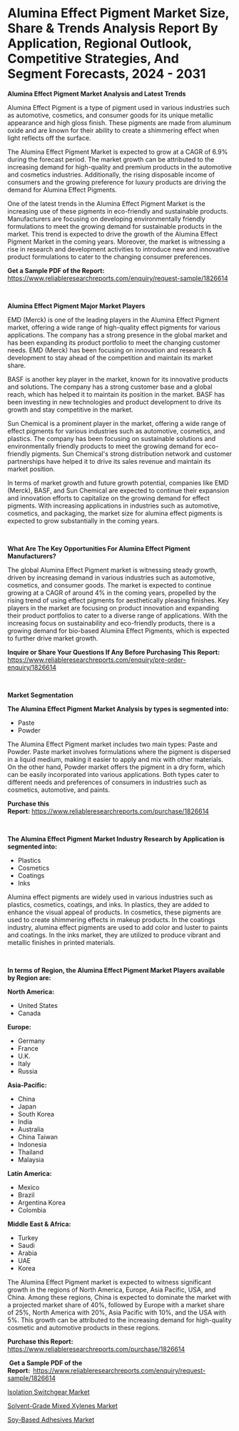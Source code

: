 <p><h1>Alumina Effect Pigment Market Size, Share & Trends Analysis Report By Application, Regional Outlook, Competitive Strategies, And Segment Forecasts, 2024 - 2031</h1></p><p><strong>Alumina Effect Pigment Market Analysis and Latest Trends</strong></p>
<p><p>Alumina Effect Pigment is a type of pigment used in various industries such as automotive, cosmetics, and consumer goods for its unique metallic appearance and high gloss finish. These pigments are made from aluminum oxide and are known for their ability to create a shimmering effect when light reflects off the surface.</p><p>The Alumina Effect Pigment Market is expected to grow at a CAGR of 6.9% during the forecast period. The market growth can be attributed to the increasing demand for high-quality and premium products in the automotive and cosmetics industries. Additionally, the rising disposable income of consumers and the growing preference for luxury products are driving the demand for Alumina Effect Pigments.</p><p>One of the latest trends in the Alumina Effect Pigment Market is the increasing use of these pigments in eco-friendly and sustainable products. Manufacturers are focusing on developing environmentally friendly formulations to meet the growing demand for sustainable products in the market. This trend is expected to drive the growth of the Alumina Effect Pigment Market in the coming years. Moreover, the market is witnessing a rise in research and development activities to introduce new and innovative product formulations to cater to the changing consumer preferences.</p></p>
<p><strong>Get a Sample PDF of the Report:&nbsp;</strong> <a href="https://www.reliableresearchreports.com/enquiry/request-sample/1826614">https://www.reliableresearchreports.com/enquiry/request-sample/1826614</a></p>
<p>&nbsp;</p>
<p><strong>Alumina Effect Pigment Major Market Players</strong></p>
<p><p>EMD (Merck) is one of the leading players in the Alumina Effect Pigment market, offering a wide range of high-quality effect pigments for various applications. The company has a strong presence in the global market and has been expanding its product portfolio to meet the changing customer needs. EMD (Merck) has been focusing on innovation and research & development to stay ahead of the competition and maintain its market share.</p><p>BASF is another key player in the market, known for its innovative products and solutions. The company has a strong customer base and a global reach, which has helped it to maintain its position in the market. BASF has been investing in new technologies and product development to drive its growth and stay competitive in the market.</p><p>Sun Chemical is a prominent player in the market, offering a wide range of effect pigments for various industries such as automotive, cosmetics, and plastics. The company has been focusing on sustainable solutions and environmentally friendly products to meet the growing demand for eco-friendly pigments. Sun Chemical's strong distribution network and customer partnerships have helped it to drive its sales revenue and maintain its market position.</p><p>In terms of market growth and future growth potential, companies like EMD (Merck), BASF, and Sun Chemical are expected to continue their expansion and innovation efforts to capitalize on the growing demand for effect pigments. With increasing applications in industries such as automotive, cosmetics, and packaging, the market size for alumina effect pigments is expected to grow substantially in the coming years.</p></p>
<p>&nbsp;</p>
<p><strong>What Are The Key Opportunities For Alumina Effect Pigment Manufacturers?</strong></p>
<p><p>The global Alumina Effect Pigment market is witnessing steady growth, driven by increasing demand in various industries such as automotive, cosmetics, and consumer goods. The market is expected to continue growing at a CAGR of around 4% in the coming years, propelled by the rising trend of using effect pigments for aesthetically pleasing finishes. Key players in the market are focusing on product innovation and expanding their product portfolios to cater to a diverse range of applications. With the increasing focus on sustainability and eco-friendly products, there is a growing demand for bio-based Alumina Effect Pigments, which is expected to further drive market growth.</p></p>
<p><strong>Inquire or Share Your Questions If Any Before Purchasing This Report:</strong> <a href="https://www.reliableresearchreports.com/enquiry/pre-order-enquiry/1826614">https://www.reliableresearchreports.com/enquiry/pre-order-enquiry/1826614</a></p>
<p>&nbsp;</p>
<p><strong>Market Segmentation</strong></p>
<p><strong>The Alumina Effect Pigment Market Analysis by types is segmented into:</strong></p>
<p><ul><li>Paste</li><li>Powder</li></ul></p>
<p><p>The Alumina Effect Pigment market includes two main types: Paste and Powder. Paste market involves formulations where the pigment is dispersed in a liquid medium, making it easier to apply and mix with other materials. On the other hand, Powder market offers the pigment in a dry form, which can be easily incorporated into various applications. Both types cater to different needs and preferences of consumers in industries such as cosmetics, automotive, and paints.</p></p>
<p><strong>Purchase this Report:&nbsp;</strong><a href="https://www.reliableresearchreports.com/purchase/1826614">https://www.reliableresearchreports.com/purchase/1826614</a></p>
<p>&nbsp;</p>
<p><strong>The Alumina Effect Pigment Market Industry Research by Application is segmented into:</strong></p>
<p><ul><li>Plastics</li><li>Cosmetics</li><li>Coatings</li><li>Inks</li></ul></p>
<p><p>Alumina effect pigments are widely used in various industries such as plastics, cosmetics, coatings, and inks. In plastics, they are added to enhance the visual appeal of products. In cosmetics, these pigments are used to create shimmering effects in makeup products. In the coatings industry, alumina effect pigments are used to add color and luster to paints and coatings. In the inks market, they are utilized to produce vibrant and metallic finishes in printed materials.</p></p>
<p>&nbsp;</p>
<p><strong>In terms of Region, the Alumina Effect Pigment Market Players available by Region are:</strong></p>
<p>
    <p> <strong> North America: </strong>
        <ul>
            <li>United States</li>
            <li>Canada</li>
        </ul>
        </p> 
    <p> <strong> Europe: </strong>
        <ul>
            <li>Germany</li>
            <li>France</li>
            <li>U.K.</li>
            <li>Italy</li>
            <li>Russia</li>
        </ul>
        </p> 
    <p> <strong> Asia-Pacific: </strong>
        <ul>
            <li>China</li>
            <li>Japan</li>
            <li>South Korea</li>
            <li>India</li>
            <li>Australia</li>
            <li>China Taiwan</li>
            <li>Indonesia</li>
            <li>Thailand</li>
            <li>Malaysia</li>
        </ul>
        </p> 
    <p> <strong> Latin America: </strong>
        <ul>
            <li>Mexico</li>
            <li>Brazil</li>
            <li>Argentina Korea</li>
            <li>Colombia</li>
        </ul>
        </p> 
    <p> <strong> Middle East & Africa: </strong>
        <ul>
            <li>Turkey</li>
            <li>Saudi</li>
            <li>Arabia</li>
            <li>UAE</li>
            <li>Korea</li>
        </ul>
    </p>
    </p>
<p><p>The Alumina Effect Pigment market is expected to witness significant growth in the regions of North America, Europe, Asia Pacific, USA, and China. Among these regions, China is expected to dominate the market with a projected market share of 40%, followed by Europe with a market share of 25%, North America with 20%, Asia Pacific with 10%, and the USA with 5%. This growth can be attributed to the increasing demand for high-quality cosmetic and automotive products in these regions.</p></p>
<p><strong>Purchase this Report: </strong><a href="https://www.reliableresearchreports.com/purchase/1826614">https://www.reliableresearchreports.com/purchase/1826614</a></p>
<p>&nbsp;<strong>Get a Sample PDF of the Report:&nbsp;&nbsp;</strong><a href="https://www.reliableresearchreports.com/enquiry/request-sample/1826614">https://www.reliableresearchreports.com/enquiry/request-sample/1826614</a></p>
<p><strong></strong></p>
<p><p><a href="https://view.publitas.com/reportprime-1/isolation-switchgear-market-analysis-and-market-size-global-industry-overview-market-segmentation-and-forecast-2023-to-2030/">Isolation Switchgear Market</a></p><p><a href="https://view.publitas.com/reportprime-1/solvent-grade-mixed-xylenes-market-offers-provide-insightful-data-for-the-time-period-from-2023-to-2030-and-also-provide-analysis-based-on-application-type-and-region/">Solvent-Grade Mixed Xylenes Market</a></p><p><a href="https://view.publitas.com/reportprime-1/decoding-the-soy-based-adhesives-market-a-deep-dive-into-the-latest-market-trends-market-segmentation-and-competitive-analysis/">Soy-Based Adhesives Market</a></p></p>
